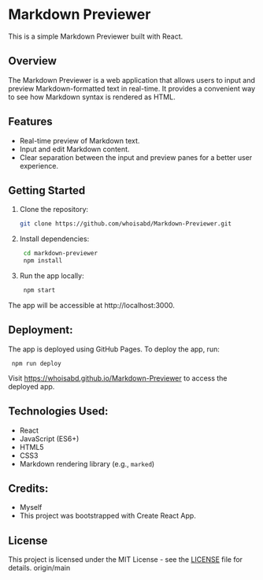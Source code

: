 # Markdown Previewer

This is a simple Markdown Previewer built with React.

## Overview

The Markdown Previewer is a web application that allows users to input and preview Markdown-formatted text in real-time. It provides a convenient way to see how Markdown syntax is rendered as HTML.

## Features

- Real-time preview of Markdown text.
- Input and edit Markdown content.
- Clear separation between the input and preview panes for a better user experience.

## Getting Started

1. Clone the repository:

   ```bash
   git clone https://github.com/whoisabd/Markdown-Previewer.git

2. Install dependencies:
   
    ```bash
     cd markdown-previewer
     npm install

3. Run the app locally:
   
    ```bash
     npm start
    
The app will be accessible at http://localhost:3000.

## Deployment:

  The app is deployed using GitHub Pages. To deploy the app, run:
  
     npm run deploy

Visit https://whoisabd.github.io/Markdown-Previewer to access the deployed app.

## Technologies Used:

  - React
  - JavaScript (ES6+)
  - HTML5
  - CSS3
  - Markdown rendering library (e.g., `marked`)

## Credits:

  - Myself
  - This project was bootstrapped with Create React App.

## License

This project is licensed under the MIT License - see the [LICENSE](LICENSE.md) file for details.
origin/main
